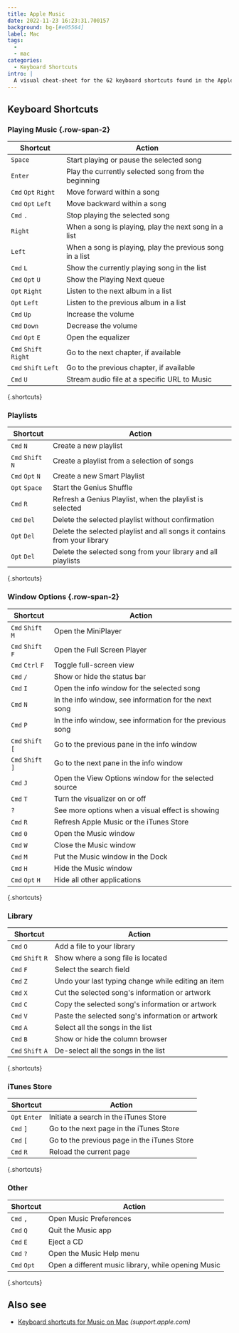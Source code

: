 ```yaml
---
title: Apple Music
date: 2022-11-23 16:23:31.700157
background: bg-[#e05564]
label: Mac
tags:
  -
  - mac
categories:
  - Keyboard Shortcuts
intro: |
  A visual cheat-sheet for the 62 keyboard shortcuts found in the Apple Music app. This application is MacOS-only.
---
```


## Keyboard Shortcuts

### Playing Music {.row-span-2}

| Shortcut              | Action                                                   |
| --------------------- | -------------------------------------------------------- |
| `Space`               | Start playing or pause the selected song                 |
| `Enter`               | Play the currently selected song from the beginning      |
| `Cmd` `Opt` `Right`   | Move forward within a song                               |
| `Cmd` `Opt` `Left`    | Move backward within a song                              |
| `Cmd` `.`             | Stop playing the selected song                           |
| `Right`               | When a song is playing, play the next song in a list     |
| `Left`                | When a song is playing, play the previous song in a list |
| `Cmd` `L`             | Show the currently playing song in the list              |
| `Cmd` `Opt` `U`       | Show the Playing Next queue                              |
| `Opt` `Right`         | Listen to the next album in a list                       |
| `Opt` `Left`          | Listen to the previous album in a list                   |
| `Cmd` `Up`            | Increase the volume                                      |
| `Cmd` `Down`          | Decrease the volume                                      |
| `Cmd` `Opt` `E`       | Open the equalizer                                       |
| `Cmd` `Shift` `Right` | Go to the next chapter, if available                     |
| `Cmd` `Shift` `Left`  | Go to the previous chapter, if available                 |
| `Cmd` `U`             | Stream audio file at a specific URL to Music             |

{.shortcuts}

### Playlists

| Shortcut          | Action                                                                   |
| ----------------- | ------------------------------------------------------------------------ |
| `Cmd` `N`         | Create a new playlist                                                    |
| `Cmd` `Shift` `N` | Create a playlist from a selection of songs                              |
| `Cmd` `Opt` `N`   | Create a new Smart Playlist                                              |
| `Opt` `Space`     | Start the Genius Shuffle                                                 |
| `Cmd` `R`         | Refresh a Genius Playlist, when the playlist is selected                 |
| `Cmd` `Del`       | Delete the selected playlist without confirmation                        |
| `Opt` `Del`       | Delete the selected playlist and all songs it contains from your library |
| `Opt` `Del`       | Delete the selected song from your library and all playlists             |

{.shortcuts}

### Window Options {.row-span-2}

| Shortcut          | Action                                                    |
| ----------------- | --------------------------------------------------------- |
| `Cmd` `Shift` `M` | Open the MiniPlayer                                       |
| `Cmd` `Shift` `F` | Open the Full Screen Player                               |
| `Cmd` `Ctrl` `F`  | Toggle full-screen view                                   |
| `Cmd` `/`         | Show or hide the status bar                               |
| `Cmd` `I`         | Open the info window for the selected song                |
| `Cmd` `N`         | In the info window, see information for the next song     |
| `Cmd` `P`         | In the info window, see information for the previous song |
| `Cmd` `Shift` `[` | Go to the previous pane in the info window                |
| `Cmd` `Shift` `]` | Go to the next pane in the info window                    |
| `Cmd` `J`         | Open the View Options window for the selected source      |
| `Cmd` `T`         | Turn the visualizer on or off                             |
| `?`               | See more options when a visual effect is showing          |
| `Cmd` `R`         | Refresh Apple Music or the iTunes Store                   |
| `Cmd` `0`         | Open the Music window                                     |
| `Cmd` `W`         | Close the Music window                                    |
| `Cmd` `M`         | Put the Music window in the Dock                          |
| `Cmd` `H`         | Hide the Music window                                     |
| `Cmd` `Opt` `H`   | Hide all other applications                               |

{.shortcuts}

### Library

| Shortcut          | Action                                             |
| ----------------- | -------------------------------------------------- |
| `Cmd` `O`         | Add a file to your library                         |
| `Cmd` `Shift` `R` | Show where a song file is located                  |
| `Cmd` `F`         | Select the search field                            |
| `Cmd` `Z`         | Undo your last typing change while editing an item |
| `Cmd` `X`         | Cut the selected song's information or artwork     |
| `Cmd` `C`         | Copy the selected song's information or artwork    |
| `Cmd` `V`         | Paste the selected song's information or artwork   |
| `Cmd` `A`         | Select all the songs in the list                   |
| `Cmd` `B`         | Show or hide the column browser                    |
| `Cmd` `Shift` `A` | De-select all the songs in the list                |

{.shortcuts}

### iTunes Store

| Shortcut      | Action                                      |
| ------------- | ------------------------------------------- |
| `Opt` `Enter` | Initiate a search in the iTunes Store       |
| `Cmd` `]`     | Go to the next page in the iTunes Store     |
| `Cmd` `[`     | Go to the previous page in the iTunes Store |
| `Cmd` `R`     | Reload the current page                     |

{.shortcuts}

### Other

| Shortcut    | Action                                              |
| ----------- | --------------------------------------------------- |
| `Cmd` `,`   | Open Music Preferences                              |
| `Cmd` `Q`   | Quit the Music app                                  |
| `Cmd` `E`   | Eject a CD                                          |
| `Cmd` `?`   | Open the Music Help menu                            |
| `Cmd` `Opt` | Open a different music library, while opening Music |

{.shortcuts}

## Also see

- [Keyboard shortcuts for Music on Mac](https://support.apple.com/guide/music/keyboard-shortcuts-mus1019/mac)
  _(support.apple.com)_
